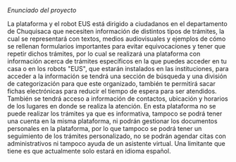 *Enunciado del proyecto*

La plataforma y el robot EUS está dirigido a ciudadanos en el departamento de Chuquisaca que necesiten información de distintos tipos de trámites, la cual se representará con textos, medios audiovisuales y ejemplos de cómo se rellenan formularios importantes para evitar equivocaciones y tener que repetir dichos trámites, por lo cual se realizará una plataforma con información acerca de trámites específicos en la que puedes acceder en tu casa o en los robots "EUS", que estarán instalados en las instituciones, para acceder a la información se tendrá una sección de búsqueda y una división de categorización para que este organizado,  también te permitirá sacar fichas electrónicas para reducir el tiempo de espera para ser atendidos. También se tendrá acceso a información de contactos, ubicación y horarios de los lugares en donde se realiza la atención.
En esta plataforma no se puede realizar los trámites ya que es informativa, tampoco se podrá tener una cuenta en la misma plataforma, ni podrán gestionar los documentos personales en la plataforma, por lo que tampoco se podrá tener un seguimiento de los trámites personalizado, no se podrán agendar citas con administrativos ni tampoco ayuda de un asistente virtual. Una limitante que tiene es que actualmente solo estará en idioma español.
